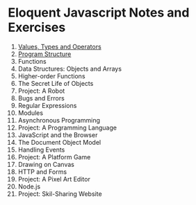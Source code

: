# Eloquent Javascript Notes and Exercises

1. [Values, Types and Operators](./1_values_and_operators)
2. [Program Structure](./2_program_structures/program_structure.md)
3. Functions
4. Data Structures: Objects and Arrays
5. Higher-order Functions
6. The Secret Life of Objects
7. Project: A Robot
8. Bugs and Errors
9. Regular Expressions
10. Modules
11. Asynchronous Programming
12. Project: A Programming Language
13. JavaScript and the Browser
14. The Document Object Model
15. Handling Events
16. Project: A Platform Game
17. Drawing on Canvas
18. HTTP and Forms
19. Project: A Pixel Art Editor
20. Node.js
21. Project: Skil-Sharing Website
